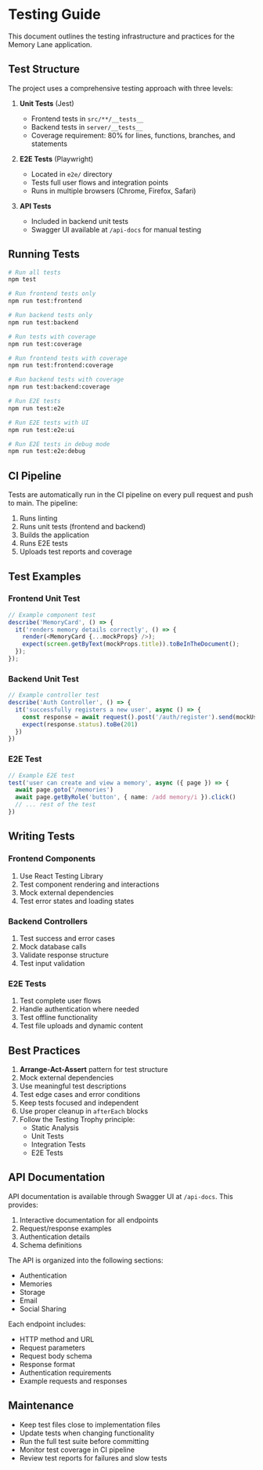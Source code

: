 # Testing Guide

This document outlines the testing infrastructure and practices for the Memory Lane application.

## Test Structure

The project uses a comprehensive testing approach with three levels:

1. **Unit Tests** (Jest)

   - Frontend tests in `src/**/__tests__`
   - Backend tests in `server/__tests__`
   - Coverage requirement: 80% for lines, functions, branches, and statements

2. **E2E Tests** (Playwright)

   - Located in `e2e/` directory
   - Tests full user flows and integration points
   - Runs in multiple browsers (Chrome, Firefox, Safari)

3. **API Tests**
   - Included in backend unit tests
   - Swagger UI available at `/api-docs` for manual testing

## Running Tests

```bash
# Run all tests
npm test

# Run frontend tests only
npm run test:frontend

# Run backend tests only
npm run test:backend

# Run tests with coverage
npm run test:coverage

# Run frontend tests with coverage
npm run test:frontend:coverage

# Run backend tests with coverage
npm run test:backend:coverage

# Run E2E tests
npm run test:e2e

# Run E2E tests with UI
npm run test:e2e:ui

# Run E2E tests in debug mode
npm run test:e2e:debug
```

## CI Pipeline

Tests are automatically run in the CI pipeline on every pull request and push to main. The pipeline:

1. Runs linting
2. Runs unit tests (frontend and backend)
3. Builds the application
4. Runs E2E tests
5. Uploads test reports and coverage

## Test Examples

### Frontend Unit Test

```typescript
// Example component test
describe('MemoryCard', () => {
  it('renders memory details correctly', () => {
    render(<MemoryCard {...mockProps} />);
    expect(screen.getByText(mockProps.title)).toBeInTheDocument();
  });
});
```

### Backend Unit Test

```javascript
// Example controller test
describe('Auth Controller', () => {
  it('successfully registers a new user', async () => {
    const response = await request().post('/auth/register').send(mockUser)
    expect(response.status).toBe(201)
  })
})
```

### E2E Test

```typescript
// Example E2E test
test('user can create and view a memory', async ({ page }) => {
  await page.goto('/memories')
  await page.getByRole('button', { name: /add memory/i }).click()
  // ... rest of the test
})
```

## Writing Tests

### Frontend Components

1. Use React Testing Library
2. Test component rendering and interactions
3. Mock external dependencies
4. Test error states and loading states

### Backend Controllers

1. Test success and error cases
2. Mock database calls
3. Validate response structure
4. Test input validation

### E2E Tests

1. Test complete user flows
2. Handle authentication where needed
3. Test offline functionality
4. Test file uploads and dynamic content

## Best Practices

1. **Arrange-Act-Assert** pattern for test structure
2. Mock external dependencies
3. Use meaningful test descriptions
4. Test edge cases and error conditions
5. Keep tests focused and independent
6. Use proper cleanup in `afterEach` blocks
7. Follow the Testing Trophy principle:
   - Static Analysis
   - Unit Tests
   - Integration Tests
   - E2E Tests

## API Documentation

API documentation is available through Swagger UI at `/api-docs`. This provides:

1. Interactive documentation for all endpoints
2. Request/response examples
3. Authentication details
4. Schema definitions

The API is organized into the following sections:

- Authentication
- Memories
- Storage
- Email
- Social Sharing

Each endpoint includes:

- HTTP method and URL
- Request parameters
- Request body schema
- Response format
- Authentication requirements
- Example requests and responses

## Maintenance

- Keep test files close to implementation files
- Update tests when changing functionality
- Run the full test suite before committing
- Monitor test coverage in CI pipeline
- Review test reports for failures and slow tests
